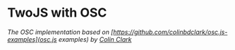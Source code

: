 # TwoJS with OSC

*The OSC implementation based on [https://github.com/colinbdclark/osc.js-examples](osc.js examples) by [Colin Clark](https://github.com/colinbdclark)* 